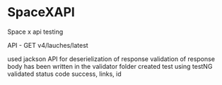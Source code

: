 # SpaceXAPI
Space x api testing

API - GET v4/lauches/latest

used jackson API for deserielization of response
validation of response body has been written in the validator folder
created test using testNG
validated status code success, links, id
